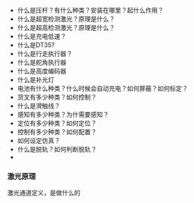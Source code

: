 - 什么是压杆？有什么种类？安装在哪里？起什么作用？
- 什么是超宽检测激光？原理是什么？
- 什么是超高检测激光？原理是什么？
- 什么是充电低速？
- 什么是DT35?
- 什么是行走执行器？
- 什么是舵角执行器
- 什么是高度编码器
- 什么是补光灯
- 电池有什么种类？什么时候会自动充电？如何屏蔽？如何标定？
- 货叉有多少种类？如何控制？
- 什么是滑触线？
- 感知有多少种类？为什需要感知？
- 定位有多少种类？如何定位？
- 控制有多少种类？如何配置？
- 如何设定仿真？
- 什么是脱轨？如何判断脱轨？
- 



### 激光原理
激光通道定义，是做什么的
